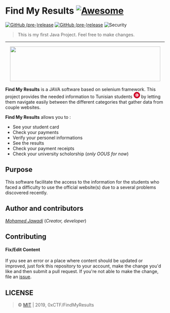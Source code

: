 # Find My Results [![Awesome](https://cdn.rawgit.com/sindresorhus/awesome/d7305f38d29fed78fa85652e3a63e154dd8e8829/media/badge.svg)](https://github.com/TN-ctf/FindMyResults)
[![GitHub (pre-)release](https://img.shields.io/badge/version-v1.0.9-orange.svg)](https://github.com/0xCTF/FindMyResults/releases/tag/1.0.9) 
[![GitHub (pre-)release](https://img.shields.io/appveyor/ci/gruntjs/grunt.svg)]() 
![Security](https://hakiri.io/github/jekyll/jekyll/master.svg)

> This is my first Java Project. Feel free to make changes.


---

<a href = "http://findmyresults.cf" target = "_self"><p align="center">
  <img width="475" height="110" src="https://media.giphy.com/media/PijMCcFohrzpy62NkP/giphy.gif"></a>
</p>






**Find My Results** is a JAVA software based on selenium framework. This project provides the needed information to Tunisian students ![](/resources/images/tn.png) by letting them navigate easily between the different categories that gather data from couple websites.

**Find My Results** allows you to :

* See your student card 
* Check your payments
* Verify your personel informations
* See the results
* Check your payment receipts
* Check your university scholorship (*only OOUS for now*)

## Purpose
This software facilitate the access to the information for the students who faced a difficulty to use the official website(s) due to a several problems discovered recently.


## Author and contributors
[*Mohamed Jawadi*](https://facebook.com/lord.of.Dj) (*Creator, developer*)

## Contributing

#### Fix/Edit Content

If you see an error or a place where content should be updated or improved, just fork this repository to your account, make the change you'd like and then submit a pull request. If you're not able to make the change, file an [issue](https://github.com/0xCTF/FindMyResults/issues).


## LICENSE
> © [MIT](https://github.com/0xCTF/FindMyResults/blob/master/LICENSE) | 2019, 0xCTF/FindMyResults


